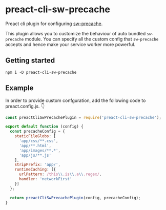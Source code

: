 # preact-cli-sw-precache
Preact cli plugin for configuring [sw-precache](https://github.com/GoogleChrome/sw-precache).

This plugin allows you to customize the behaviour of auto bundled `sw-precache` module.
You can specify all the custom config that `sw-precache` accepts and hence make your service worker more powerful.

## Getting started
```
npm i -D preact-cli-sw-precache
```

## Example
In order to provide custom confguration, add the following code to preact.config.js. :point_down:

```js
const preactCliSwPrecachePlugin = require('preact-cli-sw-precache');

export default function (config) {
  const precacheConfig = {
    staticFileGlobs: [
      'app/css/**.css',
      'app/**.html',
      'app/images/**.*',
      'app/js/**.js'
    ],
    stripPrefix: 'app/',
    runtimeCaching: [{
      urlPattern: /this\\.is\\.a\\.regex/,
      handler: 'networkFirst'
    }]
  };

  return preactCliSwPrecachePlugin(config, precacheConfig);
}
```
